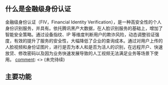 ## 什么是金融级身份认证
金融级身份认证（FIV，Financial Identity Verification），是一种高安全性的个人身份识别服务，并具有。依托腾讯黑产大数据，在人脸识别服务的基础上，增加了智能安全策略。通过设备指纹、IP 等维度判断用户的欺诈风险，动态调整验证强度，有效的提升了服务的安全性，大幅降低了企业的查询成本。通过对用户上传的人脸视频和身份证图片，进行是否为本人和是否为活人的识别，在远程开户、快速放贷、修改密码以及因为业务快速发展导致的人工视频无法满足业务等场景下使用。
[comment]: <> (未完待续)

## 主要功能
[comment]: <> (未完待续)

